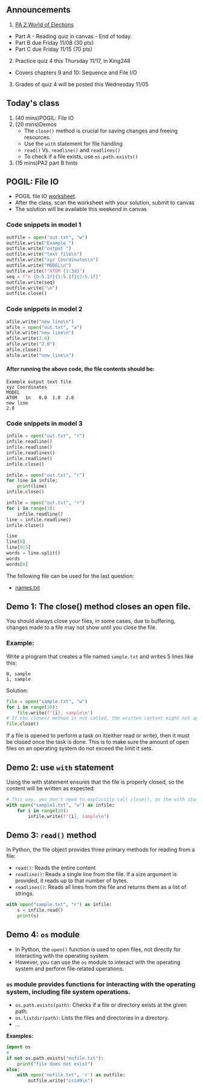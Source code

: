## Announcements
1. [PA 2 World of Elections](https://w3.cs.jmu.edu/cs149/f24/pa/pa2/)
- Part A - Reading quiz in canvas - End of today.
- Part B due Friday 11/08 (30 pts)
- Part C due Friday 11/15 (70 pts)
2. Practice quiz 4 this Thursday 11/17, in King248
- Covers chapters 9 and 10: Sequence and File I/O
3. Grades of quiz 4 will be posted this Wednesday 11/05

## Today's class
1. (40 mins)POGIL: File IO
2. (20 mins)Demos
    - The `close()` method is crucial for saving changes and freeing resources.
    - Use the `with` statement for file handling
    - `read()` Vs. `readline()` and `readlines()`
    - To check if a file exists, use `os.path.exists()`
3. (15 mins)PA2 part B hints

## POGIL: File IO
- POGIL file IO [worksheet](pogil_sheet\Act10-FileIO_Student.pdf).
- After the class, scan the worksheet with your solution, submit to canvas
- The solution will be available this weekend in canvas

### Code snippets in model 1

```py
outfile = open("out.txt", "w")
outfile.write("Example ")
outfile.write("output ")
outfile.write("text file\n")
outfile.write("xyz Coordinates\n")
outfile.write("MODEL\n")
outfile.write(f"ATOM {1:3d}")
seq = f"n {0:5.1f}{1:5.1f}{2:5.1f}"
outfile.write(seq)
outfile.write("\n")
outfile.close()
```

### Code snippets in model 2

```py
afile.write("new line\n")
afile = open("out.txt", "a")
afile.write("new line\n")
afile.write(2.0)
afile.write("2.0")
afile.close()
afile.write("new line\n")
```
#### After running the above code, the file contents should be:

```
Example output text file
xyz Coordinates
MODEL
ATOM   1n   0.0  1.0  2.0
new line
2.0
```

### Code snippets in model 3

```py
infile = open("out.txt", "r")
infile.readline()
infile.readline()
infile.readlines()
infile.readline()
infile.close()
```

```py
infile = open("out.txt", "r")
for line in infile:
    print(line)
infile.close()
```

```py
infile = open("out.txt", "r")
for i in range(3):
    infile.readline()
line = infile.readline()
infile.close()
```

```py
line
line[0]
line[0:5]
words = line.split()
words
words[0]
```

The following file can be used for the last question:
- [names.txt](pogil_sheet\names.txt)

## Demo 1: The close() method closes an open file.
You should always close your files, in some cases, due to buffering, changes made to a file may not show until you close the file.

### **Example:**
Write a program that creates a file named `sample.txt` and writes 5 lines like this:

```
0, sample
1, sample
```

Solution:

```Python
file = open("sample.txt", "w")
for i in range(20):
    file.write(f"{i}, sample\n")
# If the close() method is not called, the written content might not appear as expected.
file.close()
```

If a file is opened to perform a task on it(either read or write), then it must be closed once the task is done. This is to make sure the amount of open files on an operating system do not exceed the limit it sets.

## Demo 2: use `with` statement
Using the with statement ensures that the file is properly closed, so the content will be written as expected:


```python
# This way, you don't need to explicitly call close(), as the with statement automatically handles it when the block is exited.
with open("sample1.txt", "w") as infile:
    for i in range(20):
        infile.write(f"{i}, sample\n")
```
## Demo 3: `read()` method
In Python, the file object provides three primary methods for reading from a file:
- `read()`: Reads the entire content
- `readline()`: Reads a single line from the file. If a size argument is provided, it reads up to that number of bytes.
- `readlines()`: Reads all lines from the file and returns them as a list of strings.

```python
with open("sample.txt", "r") as infile:
    s = infile.read()
    print(s)
```


## Demo 4: `os` module
- In Python, the `open()` function is used to open files, not directly for interacting with the operating system.
- However, you can use the `os` module to interact with the operating system and perform file-related operations.

### `os` module provides functions for interacting with the operating system, including file system operations.
- `os.path.exists(path)`: Checks if a file or directory exists at the given path.
- `os.listdir(path)`: Lists the files and directories in a directory.
- ...

**Examples:**

```python
import os
#
if not os.path.exists("nofile.txt"):
    print("file does not exist")
else:
    with open("nofile.txt", 'r') as outfile:
        outfile.write("cs149\n")
```
